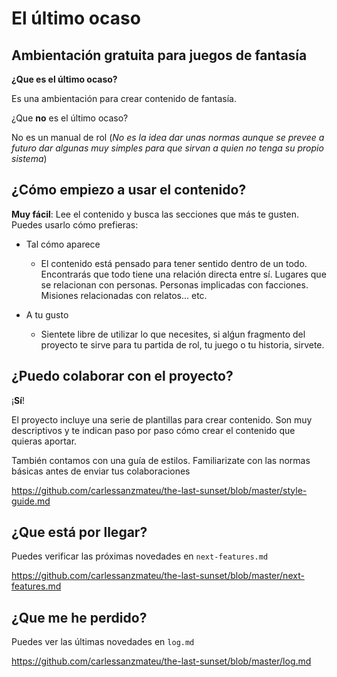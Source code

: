 # El último ocaso
## Ambientación gratuita para juegos de fantasía

**¿Que es el último ocaso?**

Es una ambientación para crear contenido de fantasía.

¿Que **no** es el último ocaso?

No es un manual de rol (*No es la idea dar unas normas aunque se prevee a futuro dar algunas muy simples para que sirvan a quien no tenga su propio sistema*)

## ¿Cómo empiezo a usar el contenido?

**Muy fácil**: Lee el contenido y busca las secciones que más te gusten. Puedes usarlo cómo prefieras:

* Tal cómo aparece
  * El contenido está pensado para tener sentido dentro de un todo. Encontrarás que todo tiene una relación directa entre sí. Lugares que se relacionan con personas. Personas implicadas con facciones. Misiones relacionadas con relatos... etc.

* A tu gusto
  * Sientete libre de utilizar lo que necesites, si alǵun fragmento del proyecto te sirve para tu partida de rol, tu juego o tu historia, sirvete.

## ¿Puedo colaborar con el proyecto?

¡**Sí**!

El proyecto incluye una serie de plantillas para crear contenido. Son muy descriptivos y te indican paso por paso cómo crear el contenido que quieras aportar.

También contamos con una guía de estilos. Familiarizate con las normas básicas antes de enviar tus colaboraciones

https://github.com/carlessanzmateu/the-last-sunset/blob/master/style-guide.md

## ¿Que está por llegar?

Puedes verificar las próximas novedades en `next-features.md`

https://github.com/carlessanzmateu/the-last-sunset/blob/master/next-features.md

## ¿Que me he perdido?

Puedes ver las últimas novedades en `log.md`

https://github.com/carlessanzmateu/the-last-sunset/blob/master/log.md
